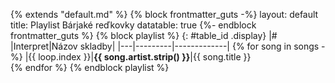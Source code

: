 {% extends "default.md" %}
{% block frontmatter_guts -%}
layout: default
title: Playlist Bárjaké reďkovky
datatable: true
{%- endblock frontmatter_guts %}
{% block playlist %}
{: #table_id .display}
|#  |Interpret|Názov skladby|
|---|---------|-------------|
{% for song in songs -%}
|{{ loop.index }}|**{{ song.artist.strip() }}**|{{ song.title }}  
{% endfor %}
{% endblock playlist %}